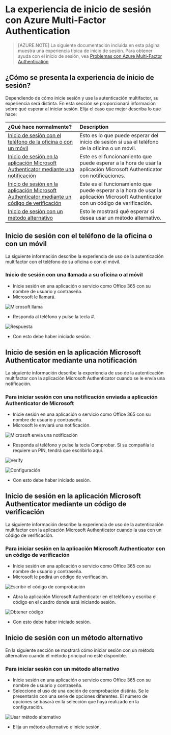 <properties
	pageTitle="La experiencia de inicio de sesión de Azure MFA con Azure Multi-Factor Authentication "
	description="Esta página proporciona instrucciones sobre dónde debe ir para ver los distintos métodos de inicio de sesión disponibles con Azure MFA."
	keywords="autenticación de usuario, experiencia de inicio de sesión, inicio de sesión con el teléfono móvil, inicio de sesión con el teléfono del trabajo"
	services="multi-factor-authentication"
	documentationCenter=""
	authors="kgremban"
	manager="femila"
	editor="curtland"/>

<tags
	ms.service="multi-factor-authentication"
	ms.workload="identity"
	ms.tgt_pltfrm="na"
	ms.devlang="na"
	ms.topic="article"
	ms.date="08/22/2016"
	ms.author="kgremban"/>

# La experiencia de inicio de sesión con Azure Multi-Factor Authentication
> [AZURE.NOTE]  La siguiente documentación incluida en esta página muestra una experiencia típica de inicio de sesión. Para obtener ayuda con el inicio de sesión, vea [Problemas con Azure Multi-Factor Authentication](multi-factor-authentication-end-user-manage-settings.md)



## ¿Cómo se presenta la experiencia de inicio de sesión?
Dependiendo de cómo inicie sesión y use la autenticación multifactor, su experiencia será distinta. En esta sección se proporcionará información sobre qué esperar al iniciar sesión. Elija el caso que mejor describa lo que hace:


¿Qué hace normalmente?|Description
:------------- | :------------- |
[Inicio de sesión con el teléfono de la oficina o con un móvil](#signing-in-with-mobile-or-office-phone) | Esto es lo que puede esperar del inicio de sesión si usa el teléfono de la oficina o un móvil.
[Inicio de sesión en la aplicación Microsoft Authenticator mediante una notificación](#signing-in-with-the-microsoft-authenticator-app-using-notification) | Este es el funcionamiento que puede esperar a la hora de usar la aplicación Microsoft Authenticator con notificaciones.
[Inicio de sesión en la aplicación Microsoft Authenticator mediante un código de verificación](#signing-in-with-the-microsoft-authenticator-app-using-verification-code)|Este es el funcionamiento que puede esperar a la hora de usar la aplicación Microsoft Authenticator con un código de verificación.
[Inicio de sesión con un método alternativo](#signing-in-with-an-alternate-method)|Esto le mostrará qué esperar si desea usar un método alternativo.

## Inicio de sesión con el teléfono de la oficina o con un móvil

La siguiente información describe la experiencia de uso de la autenticación multifactor con el teléfono de su oficina o con el móvil.

### Inicio de sesión con una llamada a su oficina o al móvil

- Inicie sesión en una aplicación o servicio como Office 365 con su nombre de usuario y contraseña.
- Microsoft le llamará.

![Microsoft llama](./media/multi-factor-authentication-end-user-signin-phone/call.png)

- Responda al teléfono y pulse la tecla #.

![Respuesta](./media/multi-factor-authentication-end-user-signin-phone/phone.png)

- Con esto debe haber iniciado sesión.</li>

## Inicio de sesión en la aplicación Microsoft Authenticator mediante una notificación

La siguiente información describe la experiencia de uso de la autenticación multifactor con la aplicación Microsoft Authenticator cuando se le envía una notificación.

### Para iniciar sesión con una notificación enviada a aplicación Authenticator de Microsoft

- Inicie sesión en una aplicación o servicio como Office 365 con su nombre de usuario y contraseña.
- Microsoft le enviará una notificación.

![Microsoft envía una notificación](./media/multi-factor-authentication-end-user-signin-app-notify/notify.png)


- Responda al teléfono y pulse la tecla Comprobar. Si su compañía le requiere un PIN, tendrá que escribirlo aquí.

![Verify](./media/multi-factor-authentication-end-user-signin-app-notify/phone.png)

![Configuración](./media/multi-factor-authentication-end-user-first-time-mobile-app/scan3.png)

- Con esto debe haber iniciado sesión.


## Inicio de sesión en la aplicación Microsoft Authenticator mediante un código de verificación

La siguiente información describe la experiencia de uso de la autenticación multifactor con la aplicación Microsoft Authenticator cuando la usa con un código de verificación.

### Para iniciar sesión en la aplicación Microsoft Authenticator con un código de verificación

- Inicie sesión en una aplicación o servicio como Office 365 con su nombre de usuario y contraseña.
- Microsoft le pedirá un código de verificación.

![Escribir el código de comprobación](./media/multi-factor-authentication-end-user-signin-app-verify/verify.png)

- Abra la aplicación Microsoft Authenticator en el teléfono y escriba el código en el cuadro donde está iniciando sesión.

![Obtener código](./media/multi-factor-authentication-end-user-signin-app-verify/phone.png)



- Con esto debe haber iniciado sesión.


## Inicio de sesión con un método alternativo


En la siguiente sección se mostrará cómo iniciar sesión con un método alternativo cuando el método principal no esté disponible.

### Para iniciar sesión con un método alternativo

- Inicie sesión en una aplicación o servicio como Office 365 con su nombre de usuario y contraseña.
- Seleccione el uso de una opción de comprobación distinta. Se le presentarán con una serie de opciones diferentes. El número de opciones se basará en la selección que haya realizado en la configuración.

![Usar método alternativo](./media/multi-factor-authentication-end-user-signin-alt/alt.png)

- Elija un método alternativo e inicie sesión.

<!---HONumber=AcomDC_0921_2016-->
